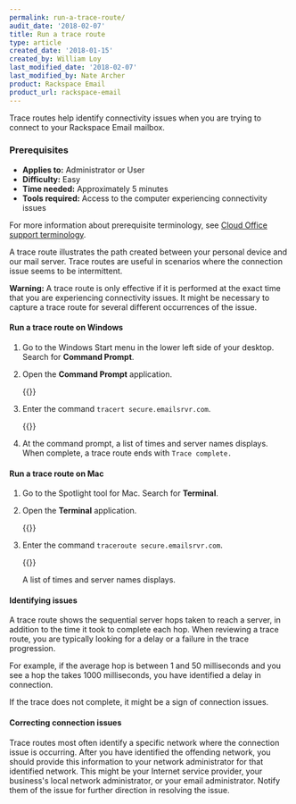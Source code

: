 ```yaml
---
permalink: run-a-trace-route/
audit_date: '2018-02-07'
title: Run a trace route
type: article
created_date: '2018-01-15'
created_by: William Loy
last_modified_date: '2018-02-07'
last_modified_by: Nate Archer
product: Rackspace Email
product_url: rackspace-email
--- 
```


Trace routes help identify connectivity issues when you are trying to connect to your Rackspace Email mailbox.


### Prerequisites

- **Applies to:** Administrator or User
- **Difficulty:** Easy
- **Time needed:** Approximately 5 minutes
- **Tools required:** Access to the computer experiencing connectivity issues

For more information about prerequisite terminology, see [Cloud Office support terminology](/support/how-to/cloud-office-support-terminology).

A trace route illustrates the path created between your personal device and our mail server. Trace routes are useful in scenarios where the connection issue seems to be intermittent.

**Warning:** A trace route is only effective if it is performed at the exact time that you are experiencing connectivity issues. It might be necessary to capture a trace route for several different occurrences of the issue.


#### Run a trace route on Windows

1. Go to the Windows Start menu in the lower left side of your desktop. Search for **Command Prompt**.

2. Open the **Command Prompt** application.

    {{<image src="command_prompt.png" alt="" title="">}}

3. Enter the command `tracert secure.emailsrvr.com`.

    {{<image src="secure_emailsrvr_trace.png" alt="" title="">}}

4. At the command prompt, a list of times and server names displays. When complete, a trace route ends with `Trace complete.`


#### Run a trace route on Mac

1. Go to the Spotlight tool for Mac. Search for **Terminal**.

2. Open the **Terminal** application.

    {{<image src="terminal.png" alt="" title="">}}

3. Enter the command ```traceroute secure.emailsrvr.com```.

    {{<image src="secure_emailsrvr.png" alt="" title="">}}

   A list of times and server names displays.


#### Identifying issues

A trace route shows the sequential server hops taken to reach a server, in addition to the time it took to complete each hop. When reviewing a trace route, you are typically looking for a delay or a failure in the trace progression.

For example, if the average hop is between 1 and 50 milliseconds and you see a hop the takes 1000 milliseconds, you have identified a delay in connection.

If the trace does not complete, it might be a sign of connection issues.


#### Correcting connection issues

Trace routes most often identify a specific network where the connection issue is occurring. After you have identified the offending network, you should provide this information to your network administrator for that identified network. This might be your Internet service provider, your business's local network administrator, or your email administrator. Notify them of the issue for further direction in resolving the issue.
